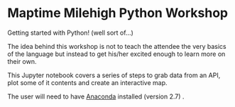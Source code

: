 # Maptime Milehigh Python Workshop
Getting started with Python! (well sort of...)

The idea behind this workshop is not to teach the attendee the very basics of the language but instead to get his/her excited enough to learn more on their own.

This Jupyter notebook covers a series of steps to grab data from an API, plot some of it contents and create an interactive map. 

The user will need to have [Anaconda](https://www.anaconda.com/download) installed (version 2.7) .
